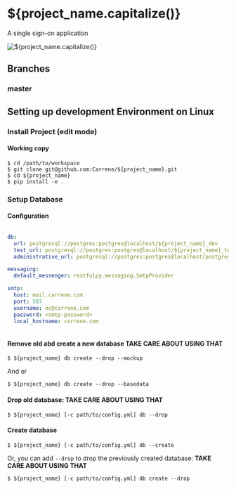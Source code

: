 # ${project_name.capitalize()}
A single sign-on application

![${project_name.capitalize()}](http://tadalafilforsale.net/data/media/1/51830280.jpg)

## Branches

### master


Setting up development Environment on Linux
----------------------------------

### Install Project (edit mode)

#### Working copy
    
    $ cd /path/to/workspace
    $ git clone git@github.com:Carrene/${project_name}.git
    $ cd ${project_name}
    $ pip install -e .
 
### Setup Database

#### Configuration

```yaml

db:
  url: postgresql://postgres:postgres@localhost/${project_name}_dev
  test_url: postgresql://postgres:postgres@localhost/${project_name}_test
  administrative_url: postgresql://postgres:postgres@localhost/postgres

messaging:
  default_messenger: restfulpy.messaging.SmtpProvider

smtp:
  host: mail.carrene.com
  port: 587
  username: nc@carrene.com
  password: <smtp-password>
  local_hostname: carrene.com
   
```

#### Remove old abd create a new database **TAKE CARE ABOUT USING THAT**

    $ ${project_name} db create --drop --mockup

And or

    $ ${project_name} db create --drop --basedata 

#### Drop old database: **TAKE CARE ABOUT USING THAT**

    $ ${project_name} [-c path/to/config.yml] db --drop

#### Create database

    $ ${project_name} [-c path/to/config.yml] db --create

Or, you can add `--drop` to drop the previously created database: **TAKE CARE ABOUT USING THAT**

    $ ${project_name} [-c path/to/config.yml] db create --drop

